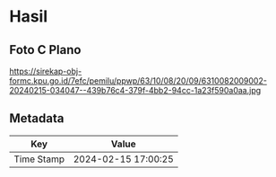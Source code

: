# Hasil

## Foto C Plano

https://sirekap-obj-formc.kpu.go.id/7efc/pemilu/ppwp/63/10/08/20/09/6310082009002-20240215-034047--439b76c4-379f-4bb2-94cc-1a23f590a0aa.jpg


## Metadata

| Key        | Value               |
| ---------- | ------------------- |
| Time Stamp | 2024-02-15 17:00:25 |



